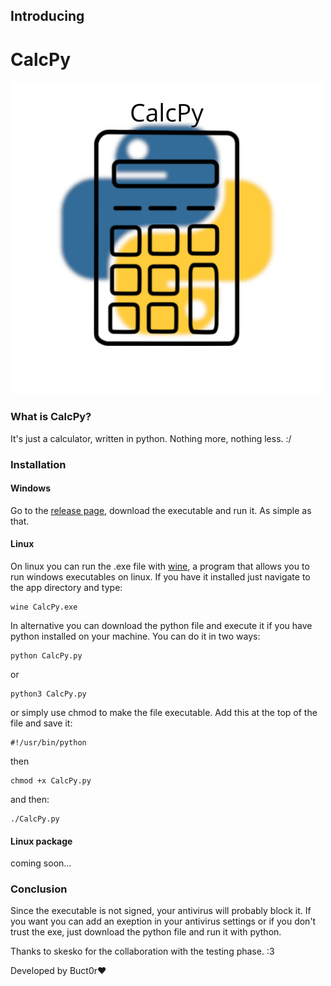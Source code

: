 ## Introducing

# CalcPy
![CalcPy image](CalcPy.png)


### What is CalcPy?
It's just a calculator, written in python. Nothing more, nothing less. :/

### Installation

#### Windows
Go to the [release page](https://github.com/Buct0r/CalcPy/releases), download the executable and run it. As simple as that.


#### Linux
On linux you can run the .exe file with [wine](https://github.com/wine-mirror/wine), a program that allows you to run windows executables on linux.
If you have it installed just navigate to the app directory and type:
```
wine CalcPy.exe
```

In alternative you can download the python file and execute it if you have python installed on your machine. You can do it in two ways:
```
python CalcPy.py
```
or 
```
python3 CalcPy.py
```

or simply use chmod to make the file executable. Add this at the top of the file and save it:
```
#!/usr/bin/python
```
then
```
chmod +x CalcPy.py
```

and then:
```
./CalcPy.py
```

#### Linux package
coming soon...

### Conclusion
Since the executable is not signed, your antivirus will probably block it. If you want you can add an exeption in your antivirus settings or if you don't trust the exe, just download the python file and run it with python. 

Thanks to skesko for the collaboration with the testing phase. :3

Developed by Buct0r❤️
